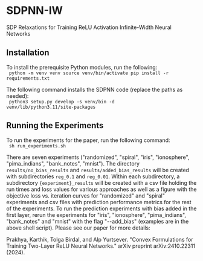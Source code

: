 # SDPNN-IW
SDP Relaxations for Training ReLU Activation Infinite-Width Neural Networks 

## Installation
To install the prerequisite Python modules, run the following:\
<code>
python -m venv venv
source venv/bin/activate
pip install -r requirements.txt
</code>

The following command installs the SDPNN code (replace the paths as needed):\
<code>
python3 setup.py develop -s venv/bin -d venv/lib/python3.11/site-packages
</code>

## Running the Experiments

To run the experiments for the paper, run the following command:\
<code>
    sh run_experiments.sh
</code>

There are seven experiments ("randomized", "spiral", "iris", "ionosphere", "pima_indians", "bank_notes", "mnist"). The directory `results/no_bias_results` and `results/added_bias_results` will be created with subdirectories `reg_0.1` and `reg_0.01`. Within each subdirectory, 
a subdirectory `{experiment}_results` will be created with a csv file holding the run times and loss values for various 
approaches as well as a figure with the objective loss vs. iteration curves for "randomized" and "spiral" experiments 
and csv files with prediction performance metrics for the rest of the experiments. To run the prediction experiments with bias
added in the first layer, rerun the experiments for "iris", "ionosphere", "pima_indians", "bank_notes" and "mnist"
with the flag "--add_bias" (examples are in the above shell script). Please see our paper for more details:

Prakhya, Karthik, Tolga Birdal, and Alp Yurtsever. "Convex Formulations for Training Two-Layer ReLU Neural Networks." arXiv preprint 
arXiv:2410.22311 (2024).

